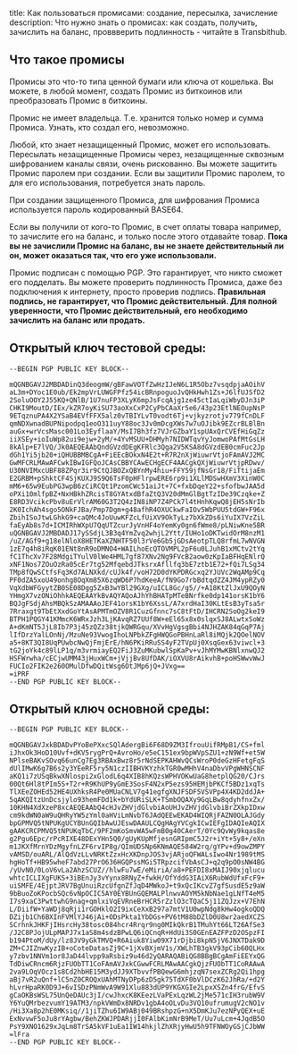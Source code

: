 title: Как пользоваться промисами: создание, пересылка, зачисление
description: Что нужно знать о промисах: как создать, получить, зачислить на баланс, проввверить подлинность - читайте  в Transbithub.


## Что такое промисы
Промисы это что-то типа ценной бумаги или ключа от кошелька. Вы можете, в любой момент, создать Промис из биткоинов или
преобразовать Промис в биткоины.

Промис не имеет владельца. Т.е. хранится только номер и сумма Промиса. Узнать, кто создал его, невозможно.

Любой, кто знает незащищенный Промис, может его использовать. Пересылать незащищенные Промисы через, 
незащищенные сквозным шифрованием каналы связи, очень рискованно. Вы можете защитить Промис паролем при создании.
Если вы защитили Промис паролем, то для его использования, потребуется знать пароль.

При создании защищенного Промиса, для шифрования Промиса используется пароль кодированный BASE64.

Если вы получили от кого-то Промис, в счет оплаты товара например, то зачислите его на баланс, и только после этого
отдавайте товар. __Пока вы не зачислили Промис на баланс, вы не знаете действительный ли он, может оказаться так, что его 
уже использовали.__

Промис подписан с помощью PGP. Это гарантирует, что никто сможет его подделать.
Вы можете проверить подлинность Промиса, даже без подключения к интернету, просто проверив подпись.
__Правильная подпись, не гарантирует, что Промис действительный. Для полной уверенности, что Промис действительный, 
его необходимо зачислить на баланс или продать.__


## Открытый ключ тестовой среды:
```
--BEGIN PGP PUBLIC KEY BLOCK--

mQGNBGAVJ2MBDADinQ3deogmW/gBFawVOTfZwHzIJeN6L1R5Obz7vsqdpjaAOihV
aL3m+DYoc1E0ub/Ek2mpVrLUWGFPfz54icBRnpoguoJvQHkHwh1Zs+J6lfUJSfD2
2SoluOOY2J55KQ+QNlB/1U7nuFP3XLyK6mpJsFcqAjg1ze45ctIaLqiWbyDJn3iP
CHKI9MoutD/IEx/kZR7oyKiSU73aoXxCxP2CyPbCAaXr5e6/43p23EtlNEOupNsP
9ETqznuPA4X2YSaB4EVfFFX5alz0vTBIYLvT0vodt6Tj+vjkyzrotjv779fCnDLF
qmNDXwnadBUPNipodpq1eoO311uyY88oc3Jv0mDcgXWs7w7uOJibk9EZcrBLBlBn
auGx+wrVcsMasc001Lo3EyflaaY/MsI7Bh3fz7VJrGZbaY1spUAxQrCVEfHiGqZz
iiXSEy+ioIuWp82ui9ejw+2yM/+4YvMSUU+DHMyh7NIDWTqvYyJomwoPAfMtGsLH
8kAlp+E7lVQ/Jk0AEQEAAbQndGVzdDEgKFRlc3Qga2V5KSA8dGVzdEB0cmFuc2Jp
dGh1Yi5jb20+iQHUBBMBCgA+FiEEcBOkxN4E2t+R7R2nXjWiuwrVtjoFAmAVJ2MC
GwMFCRLMAwAFCwkIBwIGFQoJCAsCBBYCAwECHgECF4AACgkQXjWiuwrVtjpRDwv/
U30NVIMxcUBF88ZPqr3ir9CtQJBOZxQBYnMy4hiu+FFY59jfNsGr18/FiTtijaEm
E2GRBM+pShktCF4SjKUXJ9S9Q6TsF0pHFlrpwERE6rp9i1XLlMDSwHXmV3XinW0C
mM6+65w9EubPG3wpB6zCiRCQt1PzomCWc51aiJt+7C+fxbDqeY22+sfofbwJAA5d
oPXi10mlfpBZ+NxHBkhZRcisT8GYAtxdBfaZtQ3V20dMmGlBgtTzIDe39Czqke+Z
E8RD3VcikcPbv8uErVlrAM60G3T2Q4zIN8iNP7Z4PCk7l4tHnhKqwQ8jEH5sNrIb
2K0IchAh4sgo5ONkFJBa/Pmp7Dgm+g48afhR4OXUCkwFaIOv5WbPUU5tdGW+F96x
ZbihISoJtwLGhkG9+caQMc4JoUuwKFZcLfUiXV9OkTyLz7bXkZDs6iYuIX7VzZiL
faEyAb8s7d+ICMIRhWXpU7QqUTZcurJyVnHF4oYemKy0gn6fWme8/pLNiwKne5BR
uQGNBGAVJ2MBDADJ17ySSdjL3B3q4YmZvq2whjL2Ytt/IUHo1oDKTwidOrM8nzM1
/uZ/AGf9+g18elNloX8HETKaXZNHTF50l3rVe6Gb5jGDsAeotpTLQ8rfmL7wNVGN
1zE7q4h8iRqK01ENt8nR9oDMNO4+WAILhoEcQTOVMPL2pF6u0LJuhB1xMCtv2tYq
fC1ThcXv7F28MdgiTYulV0lWe4HML7gf87XNv2Ng9FVcB2aow0zKpIaBFHqENlrQ
xNF1Nos7ZOuOzRa05cEr7tg52MfqebdJTksrxAfllfq3bE7ztb1E72+fQi7LSg34
TMp8fQwSCtfsFq3Kd7ALNXkd/cUJk4f/voH72D0dYKPDRGcxq2YJUVc2WqAMp9Cq
PF0dZA5xoU49onhg8OqXm85X6zqWD6P7hdKeeA/fN9Go7rbBdtqdZZ4JM4ypRZy0
VqXdbWFGyytZB0SE08Dgg5ZxB3wYBl29GXg/uICL8Gc/g5//+A18KtZlJxU9QOyN
YHmgX7vzONiOhhkAEQEAAYkBvAQYAQoAJhYhBHATpMTeBNrfke0dp141orsK1bY6
BQJgFSdjAhsMBQkSzAMAAAoJEF41orsK1bY6XssL/A7xrdHaI30KLtEsB3yTsa5r
7Rraxgt9TbEtXxdGoYtAsAPMTmOZV8R1CuzGfnnc7sC8tFtD/IHCRN2SoOg2keI9
BTPH1PQGY41KMmcK6WRxJzh3LjKAvqRZ7UUf8W+eEl65x8x0slqxSJ8ALwtxSoWz
A+dKmNT5JjL8Ib7P3j45zQZz38tjkQWRGqu/XVvHgVgsgBbi4NJHZAK84qGqP7Aj
lIfDrzYalLOnNj/MzuNe93VwogIhoLNPbkZFgHWQGoPBHnLaRl8iMQjk2QOelNOV
a5+8KT3QI8UqPUwbcNwQjFmjErE/hN6PKiRRuSS4yF2TVpUj0XsqGex63viwcl+3
tG2joYk4c89lLP1q/m3vrmiayEQ2FiJ3ZuMKubwlSpKaPv+vJhMYMwKBNlxnwQJ2
HSFWrwha/cECjwUMM43jHuxWCm+jVjjBv8UfDAK/iOXVU8rAikvhB+poHSWwvWwJ
FUCIo2FIK2e260OMulDfwDQitWsg6OtJMp6jQ+JVxg==
=iPRF
--END PGP PUBLIC KEY BLOCK--

```

## Открытый ключ основной среды:
```
--BEGIN PGP PUBLIC KEY BLOCK--

mQGNBGAVJxkBDADvPYoBePXxcSQlAdergBi6F68D9ZM3IfrouUifRMpB1/CS+fml
iJhxOk3HoD10Uvf+dKV5rygPrQ+AvroHo/e5eC151ex9bpWVpSZU1+zN9Wf+et5W
NPlseBAKvSOvq66unCg7Eg3RBAxBwz8r5rNdSEPKAHWvQCsWroP0deGzHFetgFqS
dUlIMwK6g7B6s2y3YEeRF5ry5N1czIIBHVKYzhkTGR0wMHhV4naDbvVPgWHNSCNF
aKQ1i7zUSqBkwXNlospi2xGlodL6q4XIB8hKQzsWPHVOKwUaG8hetplQG20/CJrs
00Qt6Hl8tPIm5S+T2r+R9KhUP9yGmE3SosF4N2xP5ezs95HEMjbPKCf5BDz1xqTs
TlXEeZOHEd52HE4UXhksR4Pe0MUaCNLV7g41egfgXNJFSDF5VSVPp4X4KD2ddJA+
5qAKQItzUnDcsjylo93hemFDd1k+bYdURiSLK+TSmbOQAXy9GqLBw8qdyhfnxZx/
10KHN4XdXzeP8xcAEQEAAbQ4cHJvZHVjdGlvbiAoUHJvZHVjdGlvbiBrZXkpIDxw
cm9kdWN0aW9uQHRyYW5zYml0aHViLmNvbT6JAdQEEwEKAD4WIQRjFAZN0OLAJGdy
bpGPMVQ5tNPUKgUCYBUnGQIbAwUJEswDAAULCQgHAgYVCgkICwIEFgIDAQIeAQIX
gAAKCRCPMVQ5tNPUKqTbC/9PF2mKoSmvWA5wFmB0g40CAerT/0Yc9QvWy9kqas8e
g2Pgu6Epc/rPcRIXE48DExYHn5Q0/gUyKUpMfjesnGRIpmC5J2r+iYt+5y8+/eXn
m1JKXfMrnYDzMgyfnLZF6rvIP8g/QImUDSNp6KNmAQE584W2rq/gYPv+d9owZMPY
vAMSD/ouARL/AlQdVzLLvNRKtZzxHcXKDnpJOS3vjARjoQFWALsIwo4Nr1989tMS
hgHoTf+HB95wheF7abd27PrO636HGQPssMGi5TRpzcifVbAsCJ+q2q9pO0sNW4BG
/yUvN0/0LoV6vLa2AhzSCUZ//hlwFu7wE/eMiriA/a8+PEFDI8xMAIJ90xjqlucu
whtcICLIXgFUKS+3iBEnJy3vYynx8RNyZ+fwkH/OfYddG3IAiX6RubWdUfxFcF9+
uiSMFE/4EjptJRV7BgUnuiRzcUfgnZfJqD4MWkoJ+t9xQcIKcvZ7gfSusdE5z9aW
9bBuoZoKPocbSQc6vNpOCIC5AY0EYBUnGQEMALPlnwvAOYM5kNbNae1gLNfT4eM5
I7s9xaC3PwttwhG9nag+qmlxiVqEVRneBrHCR5rZzlO3cTQaC5j11ZQJzx+V7EhN
L/DiifW+YaWDj8qRji1rGOHklO2I9ixCeXxB297a7mtV1U0wpNdg8kHw4ogkoQDQ
DZijb1Ch6BXInFVMlYJ46jAi+ODsPkta1YbDGs+PV6tM88bDZlD0U8wr2aedXCZS
SCrhnkJHKFjIHsrcHy38tosc084hcr4Rrqr9ng0MIkQkrB1TMuhYt66LT26AfSe3
/J2C8PJojULpMAPJ7x1aS8m4sdzBPwLQ6iQCnqR+HdUi3S0GEnEAZFPzD2OSpzFI
b194PtoM/dUy/lz8JV9yGkTMVQ+R6Aiuk8Yiw09X71rDjbi8kpN5jV6JNXTDak9D
ZM+CJIZnwKyzIB+oCoteDatasZj9C+1jXvBXjmV1s/XWLhTB3gkV93pCib60QLHx
y7zbv1NNVm1or8JaD44lvpp9aRsbiz9u46d2yQARAQABiQG8BBgBCgAmFiEEYxQG
TdDiwCRncm6RjzFUObTT1CoFAmAVJxkCGwwFCRLMAwAACgkQjzFUObTT1CoRAAwA
2va9LOqVOcz1s8Cd2hbHE15M3ydJJ9XTbvvfPBQewG6mhjzqN7sexZCRg2Qi1hpg
aBj7vR2uQnf+lC5nZ0CROQxUAhMTNyDPp6zD5gk75TdXF0bVlDCzK62JhRa/+d2Y
hLvrHpaRK0D9J+6vISDzPNmWvA9W91Xlu883dUP9YKGXGIe2LpxXSZn4frG/EfvS
gCaOKBsWSL75UnQeDAUc3jI/cwJhxcK8KEezLVaPExLqzWL2jMe571cIH3rubW9V
Y6YuQMrbezvumY19ATM3/npkVWmDx8NRDv1gbA4oOLvDu3VQ10ufrumugV2cNO1v
/Hi3Xa8p2hE0MKsiq//1jiTZhu6IW9ABj049BRshpzG+nX5DmKJu7ezNPyQEX+uE
ExNvvwF5oJu8rYAgbw/BehZKWJPDARjjI0FAlbKimNrB9MeT/Uu7uLcm+4JqdB5O
PsY9XNO1629xJqLm8TrSA5kVF1uEa1IW14hkjlZhXRjyHwU5h9TFNWOyGSjCJbWW
=lFra
--END PGP PUBLIC KEY BLOCK--
```
